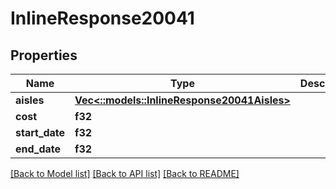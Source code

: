 # InlineResponse20041

## Properties

Name | Type | Description | Notes
------------ | ------------- | ------------- | -------------
**aisles** | [**Vec<::models::InlineResponse20041Aisles>**](inline_response_200_41_aisles.md) |  | 
**cost** | **f32** |  | 
**start_date** | **f32** |  | 
**end_date** | **f32** |  | 

[[Back to Model list]](../README.md#documentation-for-models) [[Back to API list]](../README.md#documentation-for-api-endpoints) [[Back to README]](../README.md)


